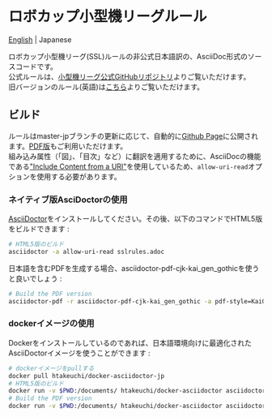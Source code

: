 # ロボカップ小型機リーグルール

[English](README.md) | Japanese  

ロボカップ小型機リーグ(SSL)ルールの非公式日本語訳の、AsciiDoc形式のソースコードです。  
公式ルールは、[小型機リーグ公式GitHubリポジトリ](https://github.com/RoboCup-SSL/ssl-rules)よりご覧いただけます。  
旧バージョンのルール(英語)は[こちら](https://github.com/RoboCup-SSL/ssl-rules-legacy)よりご覧いただけます。

## ビルド

ルールはmaster-jpブランチの更新に応じて、自動的に[Github Page](https://kkimurak.github.io/ssl-rules-jp/sslrules.html)に公開されます。[PDF版](https://kkimurak.github.io/ssl-rules-jp/sslrules.pdf)もご利用いただけます。  
組み込み属性（「図」、「目次」など）に翻訳を適用するために、AsciiDocの機能である["Include Content from a URI"](https://asciidoctor.org/docs/user-manual/#include-uri)を使用しているため、`allow-uri-read`オプションを使用する必要があります。

### ネイティブ版AsciDoctorの使用

[AsciiDoctor](https://asciidoctor.org/)をインストールしてください。その後、以下のコマンドでHTML5版をビルドできます :

```sh
# HTML5版のビルド
asciidoctor -a allow-uri-read sslrules.adoc
```

日本語を含むPDFを生成する場合、asciidoctor-pdf-cjk-kai_gen_gothicを使うと良いでしょう :

```sh
# Build the PDF version
asciidoctor-pdf -r asciidoctor-pdf-cjk-kai_gen_gothic -a pdf-style=KaiGenGothicJP -a allow-uri-read sslrules.adoc
```

### dockerイメージの使用

Dockerをインストールしているのであれば、日本語環境向けに最適化されたAsciiDoctorイメージを使うことができます :

```sh
# dockerイメージをpullする
docker pull htakeuchi/docker-asciidoctor-jp
# HTML5版のビルド
docker run -v $PWD:/documents/ htakeuchi/docker-asciidoctor asciidoctor -a allow-uri-read sslrules.adoc
# Build the PDF version
docker run -v $PWD:/documents/ htakeuchi/docker-asciidoctor asciidoctor-pdf -r asciidoctor-pdf-cjk-kai_gen_gothic -a pdf-style=KaiGenGothicJP -a allow-uri-read sslrules.adoc
```
